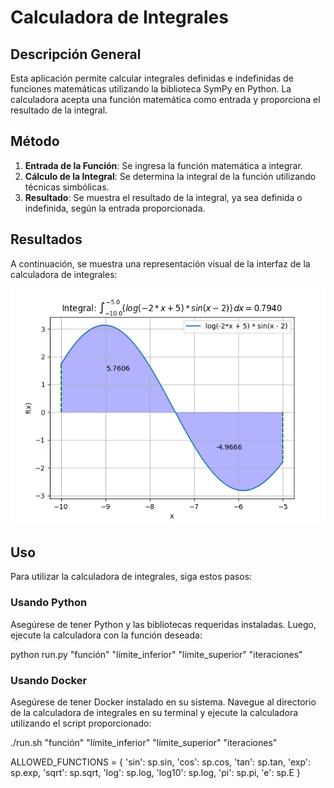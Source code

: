# Calculadora de Integrales

## Descripción General

Esta aplicación permite calcular integrales definidas e indefinidas de funciones matemáticas utilizando la biblioteca SymPy en Python. La calculadora acepta una función matemática como entrada y proporciona el resultado de la integral.

## Método

1. **Entrada de la Función**: Se ingresa la función matemática a integrar.
2. **Cálculo de la Integral**: Se determina la integral de la función utilizando técnicas simbólicas.
3. **Resultado**: Se muestra el resultado de la integral, ya sea definida o indefinida, según la entrada proporcionada.

## Resultados

A continuación, se muestra una representación visual de la interfaz de la calculadora de integrales:

![Calculadora de Integrales](../Assets/Calculator_plot.png)

## Uso

Para utilizar la calculadora de integrales, siga estos pasos:

### Usando Python

Asegúrese de tener Python y las bibliotecas requeridas instaladas. Luego, ejecute la calculadora con la función deseada:

python run.py "función" "límite_inferior" "límite_superior" "iteraciones"

### Usando Docker

Asegúrese de tener Docker instalado en su sistema. Navegue al directorio de la calculadora de integrales en su terminal y ejecute la calculadora utilizando el script proporcionado:

./run.sh "función" "límite_inferior" "límite_superior" "iteraciones"

ALLOWED_FUNCTIONS = {
    'sin': sp.sin,
    'cos': sp.cos,
    'tan': sp.tan,
    'exp': sp.exp,
    'sqrt': sp.sqrt,
    'log': sp.log,
    'log10': sp.log,
    'pi': sp.pi,
    'e': sp.E
}

